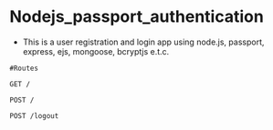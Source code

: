 # Nodejs_passport_authentication
* This is a user registration and login app using node.js, passport, express, ejs, mongoose, bcryptjs e.t.c.
```
#Routes

GET /

POST /

POST /logout

```

